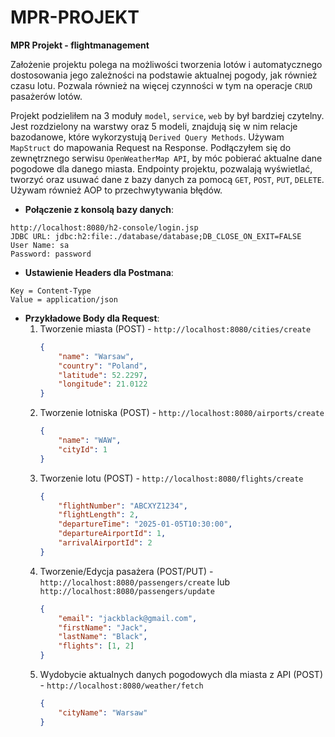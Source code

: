 # MPR-PROJEKT
**MPR Projekt - flightmanagement**

Założenie projektu polega na możliwości tworzenia lotów i automatycznego dostosowania jego zależności na podstawie aktualnej pogody, jak również czasu lotu. Pozwala również na więcej czynności w tym na operacje `CRUD` pasażerów lotów.

Projekt podzieliłem na 3 moduły `model`, `service`, `web` by był bardziej czytelny.
Jest rozdzielony na warstwy oraz 5 modeli, znajdują się w nim relacje bazodanowe, które wykorzystują `Derived Query Methods`.
Używam `MapStruct` do mapowania Request na Response.
Podłączyłem się do zewnętrznego serwisu `OpenWeatherMap API`, by móc pobierać aktualne dane pogodowe dla danego miasta.
Endpointy projektu, pozwalają wyświetlać, tworzyć oraz usuwać dane z bazy danych za pomocą `GET`, `POST`, `PUT`, `DELETE`. Używam również AOP to przechwytywania błędów.

- **Połączenie z konsolą bazy danych**:
```
http://localhost:8080/h2-console/login.jsp
JDBC URL: jdbc:h2:file:./database/database;DB_CLOSE_ON_EXIT=FALSE
User Name: sa
Password: password
```
- **Ustawienie Headers dla Postmana**:
```
Key = Content-Type
Value = application/json
```
- **Przykładowe Body dla Request**:
    1. Tworzenie miasta (POST) - `http://localhost:8080/cities/create`
        ```json
        {
            "name": "Warsaw",
            "country": "Poland",
            "latitude": 52.2297,
            "longitude": 21.0122
        }
        ```
    2. Tworzenie lotniska (POST) - `http://localhost:8080/airports/create`
        ```json
        {
            "name": "WAW",
            "cityId": 1
        }
        ```
    3. Tworzenie lotu (POST) - `http://localhost:8080/flights/create`
        ```json
        {
            "flightNumber": "ABCXYZ1234",
            "flightLength": 2,
            "departureTime": "2025-01-05T10:30:00",
            "departureAirportId": 1,
            "arrivalAirportId": 2
        }
        ```
    4. Tworzenie/Edycja pasażera (POST/PUT) - `http://localhost:8080/passengers/create` lub `http://localhost:8080/passengers/update`
        ```json
        {
            "email": "jackblack@gmail.com",
            "firstName": "Jack",
            "lastName": "Black",
            "flights": [1, 2]
        }
        ```
    5. Wydobycie aktualnych danych pogodowych dla miasta z API (POST) - `http://localhost:8080/weather/fetch`
        ```json
        {
            "cityName": "Warsaw"
        }
        ```
